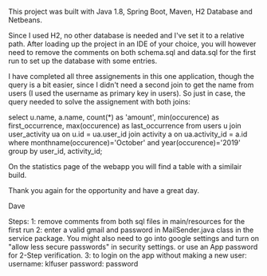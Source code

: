 This project was built with Java 1.8, Spring Boot, Maven, H2 Database and Netbeans. 

Since I used H2, no other database is needed and I've set it to a relative path. After loading up the project in an IDE of your choice, 
you will however need to remove the comments on both schema.sql and data.sql for the first run to set up the database with some entries.

I have completed all three assignements in this one application, though the query is a bit easier, since I didn't need a second join to get 
the name from users (I used the username as primary key in users). So just in case, the query needed to solve the assignement with both joins:

select u.name, a.name, count(*) as 'amount', min(occurence) as first_occurrence, max(occurence) as last_occurrence 
from users u 
join user_activity ua on u.id = ua.user_id 
join activity a on ua.activity_id = a.id 
where monthname(occurence)='October' 
and year(occurence)='2019'
group by user_id, activity_id;

On the statistics page of the webapp you will find a table with a similair build. 

Thank you again for the opportunity and have a great day.

Dave



Steps:
1: remove comments from both sql files in main/resources for the first run
2: enter a valid gmail and password in MailSender.java class in the service package. You might also need to go into google settings and turn on 
"allow less secure passwords" in security settings. or use an App password for 2-Step verification.
3: to login on the app without making a new user:
	username: klfuser
	password: password
